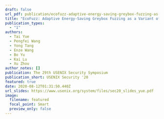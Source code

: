 ```yaml
---
draft: false
url_pdf: publication/ecofuzz-adaptive-energy-saving-greybox-fuzzing-as-a-variant-of-the-adversarial-multi-armed-bandit/sec20fall-final226.pdf
title: "EcoFuzz: Adaptive Energy-Saving Greybox Fuzzing as a Variant of the Adversarial Multi-Armed Bandit"
publication_types:
  - "1"
authors:
  - Tai Yue
  - Pengfei Wang
  - Yong Tang
  - Enze Wang
  - Bo Yu
  - Kai Lu
  - Xu Zhou
author_notes: []
publication: The 29th USENIX Security Symposium
publication_short: USENIX Security '20
featured: true
date: 2020-08-12T01:31:50.440Z
url_slides: https://www.usenix.org/system/files/sec20_slides_yue.pdf
image:
  filename: featured
  focal_point: Smart
  preview_only: false
---
```

